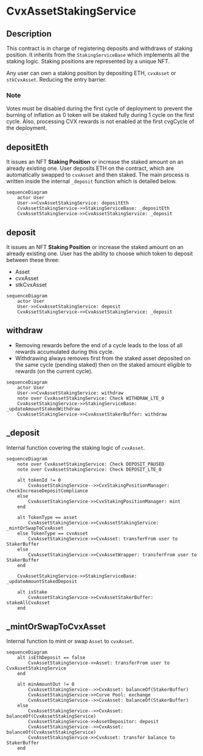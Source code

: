# CvxAssetStakingService

## Description

This contract is in charge of registering deposits and withdraws of staking position. It inherits from the `StakingServiceBase` which implements all the staking logic.
Staking positions are represented by a unique NFT.

Any user can own a staking position by depositing ETH, `cvxAsset` or `stkCvxAsset`. Reducing the entry barrier.

### Note

Votes must be disabled during the first cycle of deployment to prevent the burning of inflation as 0 token will be staked fully during 1 cycle on the first cycle. Also, processing CVX rewards is not enabled at the first cvgCycle of the deployment.

## depositEth

It issues an NFT **Staking Position** or increase the staked amount on an already existing one.
User deposits ETH on the contract, which are automatically swapped to `cvxAsset` and then staked.
The main process is written inside the internal `_deposit` function which is detailed below.

```mermaid
sequenceDiagram
    actor User
    User->>CvxAssetStakingService: depositEth
    CvxAssetStakingService->>StakingServiceBase: _depositEth
    CvxAssetStakingService->>CvxAssetStakingService: _deposit
```

## deposit

It issues an NFT **Staking Position** or increase the staked amount on an already existing one.
User has the ability to choose which token to deposit between these three:
- Asset
- cvxAsset
- stkCvxAsset

```mermaid
sequenceDiagram
    actor User
    User->>CvxAssetStakingService: deposit
    CvxAssetStakingService->>CvxAssetStakingService: _deposit
```

## withdraw

- Removing rewards before the end of a cycle leads to the loss of all rewards accumulated during this cycle.
- Withdrawing always removes first from the staked asset deposited on the same cycle (pending staked) then on the staked amount eligible to rewards (on the current cycle).

```mermaid
sequenceDiagram
    actor User
    User->>CvxAssetStakingService: withdraw
    note over CvxAssetStakingService: Check WITHDRAW_LTE_0
    CvxAssetStakingService->>StakingServiceBase: _updateAmountStakedWithdraw
    CvxAssetStakingService->>CvxAssetStakerBuffer: withdraw
```

## _deposit

Internal function covering the staking logic of `cvxAsset`.

```mermaid
sequenceDiagram
    note over CvxAssetStakingService: Check DEPOSIT_PAUSED
    note over CvxAssetStakingService: Check DEPOSIT_LTE_0
    
    alt tokenId != 0
        CvxAssetStakingService-->>CvxStakingPositionManager: checkIncreaseDepositCompliance
    else
        CvxAssetStakingService->>CvxStakingPositionManager: mint
    end
    
    alt TokenType == asset
        CvxAssetStakingService->>CvxAssetStakingService: _mintOrSwapToCvxAsset
    else TokenType == cvxAsset
        CvxAssetStakingService->>CvxAsset: transferFrom user to StakerBuffer
    else
        CvxAssetStakingService->>CvxAssetWrapper: transferFrom user to StakerBuffer
    end

    CvxAssetStakingService->>StakingServiceBase: _updateAmountStakedDeposit
    
    alt isStake
        CvxAssetStakingService->>CvxAssetStakerBuffer: stakeAllCvxAsset
    end
```

## _mintOrSwapToCvxAsset

Internal function to mint or swap `Asset` to `cvxAsset`.

```mermaid
sequenceDiagram
    alt isEthDeposit == false
        CvxAssetStakingService->>Asset: transferFrom user to CvxAssetStakingService
    end
    
    alt minAmountOut != 0
        CvxAssetStakingService-->>CvxAsset: balanceOf(StakerBuffer)
        CvxAssetStakingService->>Curve Pool: exchange
        CvxAssetStakingService-->>CvxAsset: balanceOf(StakerBuffer)
    else
        CvxAssetStakingService-->>CvxAsset: balanceOf(CvxAssetStakingService)
        CvxAssetStakingService->>AssetDepositor: deposit
        CvxAssetStakingService-->>CvxAsset: balanceOf(CvxAssetStakingService)
        CvxAssetStakingService->>CvxAsset: transfer balance to StakerBuffer
    end
```